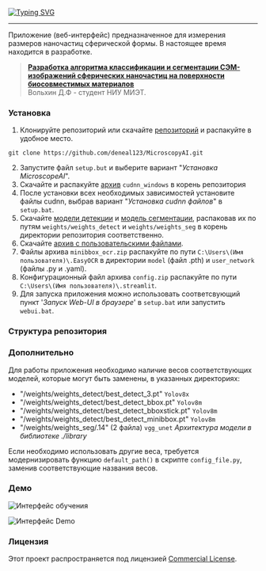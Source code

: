<a href="https://git.io/typing-svg"><img src="https://readme-typing-svg.herokuapp.com?font=Fira+Code&weight=100&size=32&pause=1000&center=true&vCenter=true&multiline=true&repeat=false&random=false&width=950&lines=MicroscopeAI" alt="Typing SVG" /></a>

---

Приложение (веб-интерфейс) предназначенное для измерения размеров наночастиц сферической формы.
В настоящее время находится в разработке.


> [**Разработка алгоритма классификации и сегментации
> СЭМ-изображений сферических наночастиц на поверхности биосовместимых
> материалов**](https://)           
> Вольхин Д.Ф - студент НИУ МИЭТ.


### Установка

1. Клонируйте репозиторий
или скачайте [репозиторий](https://github.com/deneal123/MicroscopeAI/archive/refs/heads/master.zip)
и распакуйте в удобное место.
```
git clone https://github.com/deneal123/MicroscopyAI.git
```
2. Запустите файл `setup.but` и выберите вариант "*Установка MicroscopeAI*".
3. Скачайте и распакуйте [архив](https://disk.yandex.ru/d/ismGT13a5p5grw) `cudnn_windows` в корень репозитория 
4. После установки всех необходимых зависимостей установите файлы cudnn, выбрав вариант "*Установка cudnn файлов*"
в `setup.bat`.
5. Скачайте [модели детекции](https://disk.yandex.ru/d/aJDHGdLKqtZVLw) и
[модель сегментации](https://disk.yandex.ru/d/xXhibgKYoAt4yQ), распаковав их по путям `weights/weights_detect`
и `weights/weights_seg` в корень директории репозитория соответственно.
6. Скачайте [архив с пользовательскими файлами](https://disk.yandex.ru/d/5ihD1tBUnB1VGg).
7. Файлы архива `minibbox_ocr.zip`
распакуйте по пути `C:\Users\(Имя пользователя)\.EasyOCR` в директории `model` (файл .pth) и
`user_network` (файлы .py и .yaml).
8. Конфигурационный файл архива `config.zip` распакуйте по пути `C:\Users\(Имя пользователя)\.streamlit`.
9. Для запуска приложения можно использовать соответсвующий пункт '*Запуск Web-UI в браузере*'
в `setup.bat` или запустить `webui.bat`.



### Структура репозитория





### Дополнительно

Для работы приложения необходимо наличие весов соответствующих моделей, которые могут быть заменены,
в указанных директориях:

- "/weights/weights_detect/best_detect_3.pt" `Yolov8x`
- "/weights/weights_detect/best_detect_bbox.pt" `Yolov8m`
- "/weights/weights_detect/best_detect_bboxstick.pt" `Yolov8m`
- "/weights/weights_detect/best_detect_minibbox.pt" `Yolov8m` 
- "/weights/weights_seg/.14" (2 файла) `vgg_unet` *Архитектура модели в библиотеке ./library*


Если необходимо использовать другие веса, требуется модернизировать функцию `default_path()`
в скрипте `config_file.py`, заменив соответствующие названия весов.



### Демо

![Интерфейс обучения](https://github.com/deneal123/MicroscopyAI/blob/master/img/train.png)

![Интерфейс Demo](https://github.com/deneal123/MicroscopyAI/blob/master/img/demo.png)




### Лицензия

Этот проект распространяется под лицензией [Commercial License](LICENSE).
